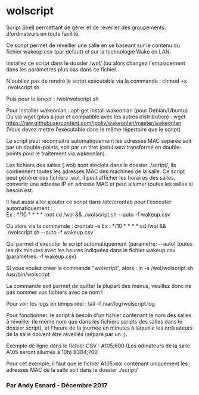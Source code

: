 # wolscript
Script Shell permettant de gérer et de réveiller des groupements d'ordinateurs en toute facilité. 

Ce script permet de reveiller une salle en se baseant sur le contenu du fichier wakeup.csv (par defaut) et sur la technologie Wake on LAN.

Installez ce script dans le dossier /wol/ (ou alors changez l'emplacement dans les paramètres plus bas dans ce fichier.

N'oubliez pas de rendre le script exécutable via la commande :
    chmod +x ./wolscript.sh

Puis pour le lancer :
    /wol/wolscript.sh

Pour installer wakeonlan :
    apt-get install wakeonlan (pour Debian/Ubuntu)
Ou via wget (plus à jour et compatible avec les autres distribution) :
    wget https://raw.githubusercontent.com/jpoliv/wakeonlan/master/wakeonlan
(Vous devez mettre l'exécutable dans le même répertoire que le script)

Le script peut reconnaitre automatiquement les adresses MAC separée soit par un double-points, soit par un tiret (celui sera transformé en double-points pour le traitement via wakeonlan).

Les fichiers des salles (.wol) sont stockés dans le dossier ./script/, ils contiennent toutes les adresses MAC des machines de la salle.
Ce script peut générer ces fichiers .wol, il peut afficher les horaires des salles, convertir une adresse IP en adresse MAC et peut allumer toutes les salles si besoin est.

Il faut aussi aller ajouter ce script dans /etc/crontab pour l'exécuter automatiquement :                                               
 Ex : */10 *  * * *   root cd /wol && ./wolscript.sh --auto -f wakeup.csv

Ou alors via la commande : crontab -e
 Ex : */10 *  * * *   cd /wol && ./wolscript.sh --auto -f wakeup.csv
 
Qui permet d'executer le script automatiquement (parametre: --auto)
toutes les dix minutes avec les heures indiquées dans le fichier
wakeup.csv (paramètres: -f wakeup.csv)

Si vous voulez créer la commande "wolscript", alors :
    ln -s /wol/wolscript.sh /usr/bin/wolscript

La commande exit permet de quitter la plupart des menus, veuillez donc ne pas nommer vos fichiers avec ce nom !

Pour voir les logs en temps réel :
    tail -f /var/log/wolscript.log

Pour fonctionner, le script à besoin d'un fichier contenant le nom des salles à réveiller (le même nom que dans les fichiers scripts des salles dans le dossier script), et l'heure de la journée en minutes à laquelle les ordinateurs de la salle doivent être réveillés (séparé par un ;).

Exemple de ligne dans le fichier CSV :
    A105;600       (Les odinateurs de la salle A105 seront allumés à 10h)
    B304;700

Pour cet exemple, il faut que le fichier A105.wol contenant uniquement les adresses MAC de la salle soit dans le dossier ./script/       

### Par Andy Esnard - Décembre 2017
